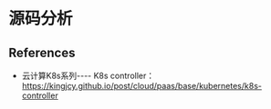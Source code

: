 <!--
 * @Author: JohnJeep
 * @Date: 2022-03-18 16:25:50
 * @LastEditors: JohnJeep
 * @LastEditTime: 2025-03-21 14:23:58
 * @Description: kubernets 源码分析
 * Copyright (c) 2025 by John Jeep, All Rights Reserved. 
-->

# 源码分析



## References

- 云计算K8s系列---- K8s controller：https://kingjcy.github.io/post/cloud/paas/base/kubernetes/k8s-controller